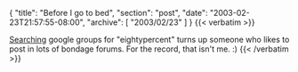 {
  "title": "Before I go to bed",
  "section": "post",
  "date": "2003-02-23T21:57:55-08:00",
  "archive": [
    "2003/02/23"
  ]
}
{{< verbatim >}}
<p><a href="http://groups.google.com/groups?hl=en&lr=&ie=ISO-8859-1&safe=off&q=eightypercent&sa=N&tab=wg">Searching</a> google groups for "eightypercent" turns up someone who likes to post in lots of bondage forums.  For the record, that isn't me.  :)
{{< /verbatim >}}
